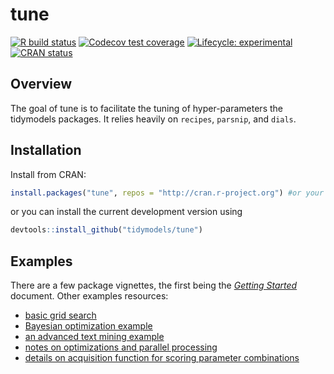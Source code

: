 
<!-- README.md is generated from README.Rmd. Please edit that file -->

# tune

<!-- badges: start -->

[![R build
status](https://github.com/tidymodels/tune/workflows/R-CMD-check/badge.svg)](https://github.com/tidymodels/tune/actions)
[![Codecov test
coverage](https://codecov.io/gh/tidymodels/tune/branch/master/graph/badge.svg)](https://codecov.io/gh/tidymodels/tune?branch=master)
[![Lifecycle:
experimental](https://img.shields.io/badge/lifecycle-experimental-orange.svg)](https://www.tidyverse.org/lifecycle/#experimental)
[![CRAN
status](https://www.r-pkg.org/badges/version/tune)](https://CRAN.R-project.org/package=tune)
<!-- badges: end -->

## Overview

The goal of tune is to facilitate the tuning of hyper-parameters the
tidymodels packages. It relies heavily on `recipes`, `parsnip`, and
`dials`.

## Installation

Install from
CRAN:

``` r
install.packages("tune", repos = "http://cran.r-project.org") #or your local mirror
```

or you can install the current development version using

``` r
devtools::install_github("tidymodels/tune")
```

## Examples

There are a few package vignettes, the first being the [*Getting
Started*](https://tidymodels.github.io/tune/articles/getting_started.html)
document. Other examples resources:

  - [basic grid
    search](https://tidymodels.github.io/tune/articles/grid.html)
  - [Bayesian optimization
    example](https://tidymodels.github.io/tune/articles/extras/svm_classification.html)
  - [an advanced text mining
    example](https://tidymodels.github.io/tune/articles/extras/text_analysis.html)
  - [notes on optimizations and parallel
    processing](https://tidymodels.github.io/tune/articles/extras/optimizations.html)
  - [details on acquisition function for scoring parameter
    combinations](https://tidymodels.github.io/tune/articles/acquisition_functions.html)
